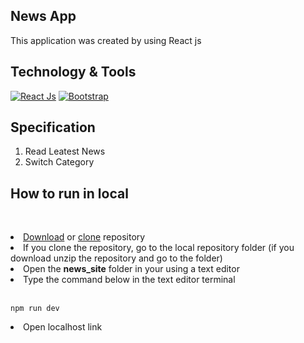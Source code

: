 News App
---
This application was created by using React js<br>

Technology & Tools
---
<a href="https://react.dev/"><img alt="React Js" src="https://img.shields.io/badge/React%20Js%20-%20%235ad4f6.svg?logo=react&logoColor=white"></a>
<a href="https://getbootstrap.com/"><img alt="Bootstrap" src="https://img.shields.io/badge/Bootstrap-8311f9.svg?logo=bootstrap&logoColor=white"></a>

Specification
---
<ol>
  <li>Read Leatest News</li>
  <li>Switch Category</li>
</ol>

How to run in local
---
<br>
<ol></ol>
  <li><a href="https://github.com/HasanChinthaka/News-Site/archive/refs/heads/main.zip">Download</a> or <a href="https://github.com/HasanChinthaka/News-Site.git">clone</a> repository</li>
  <li>If you clone the repository, go to the local repository folder (if you download unzip the repository and go to the folder)</li>
  <li>Open the <b>news_site</b> folder in your using a text editor</li>
  <li>Type the command below in the text editor terminal</li><br>
  
  ```
npm run dev
```
  <li>Open localhost link</li>
</ol>
